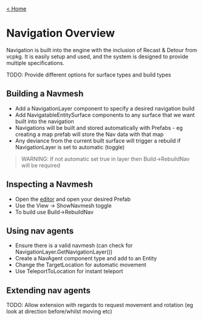 [< Home](/)

# Navigation Overview
Navigation is built into the engine with the inclusion of Recast & Detour from vcpkg. It is easily setup and used, and the system is designed to provide multiple specifications.

TODO: Provide different options for surface types and build types

## Building a Navmesh
- Add a NavigationLayer component to specify a desired navigation build
- Add NavigatableEntitySurface components to any surface that we want built into the navigation
- Navigations will be built and stored automatically with Prefabs - eg creating a map prefab will store the Nav data with that map
- Any deviance from the current built surface will trigger a rebuild if NavigationLayer is set to automatic (toggle)

> WARNING: If not automatic set true in layer then Build->RebuildNav will be required

## Inspecting a Navmesh
- Open the [editor](editor.md) and open your desired Prefab
- Use the View -> ShowNavmesh toggle
- To build use Build->RebuildNav

## Using nav agents
- Ensure there is a valid navmesh (can check for NavigationLayer.GetNavigationLayer())
- Create a NavAgent component type and add to an Entity
- Change the TargetLocation for automatic movement
- Use TeleportToLocation for instant teleport

## Extending nav agents
TODO: Allow extension with regards to request movement and rotation (eg look at direction before/whilst moving etc)
